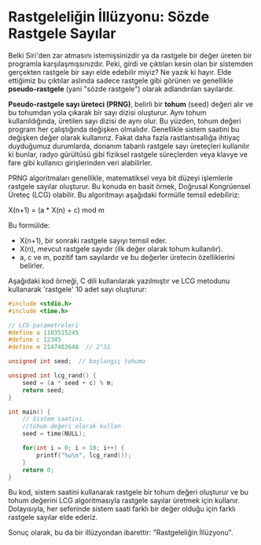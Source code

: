 # Rastgeleliğin İllüzyonu: Sözde Rastgele Sayılar

Belki Siri'den zar atmasını istemişsinizdir ya da rastgele bir değer üreten bir programla karşılaşmışsınızdır. Peki, girdi ve çıktıları kesin olan bir sistemden gerçekten rastgele bir sayı elde edebilir miyiz? Ne yazık ki hayır. Elde ettiğimiz bu çıktılar aslında sadece rastgele gibi görünen ve genellikle **pseudo-rastgele** (yani "sözde rastgele") olarak adlandırılan sayılardır.

**Pseudo-rastgele sayı üreteci (PRNG)**, belirli bir **tohum** (seed) değeri alır ve bu tohumdan yola çıkarak bir sayı dizisi oluşturur. Aynı tohum kullanıldığında, üretilen sayı dizisi de aynı olur. Bu yüzden, tohum değeri program her çalıştığında değişken olmalıdır. Genellikle sistem saatini bu değişken değer olarak kullanırız. Fakat daha fazla rastlantısallığa ihtiyaç duyduğumuz durumlarda, donanım tabanlı rastgele sayı üreteçleri kullanılır ki bunlar, radyo gürültüsü gibi fiziksel rastgele süreçlerden veya klavye ve fare gibi kullanıcı girişlerinden veri alabilirler.

PRNG algoritmaları genellikle, matematiksel veya bit düzeyi işlemlerle rastgele sayılar oluşturur. Bu konuda en basit örnek, Doğrusal Kongrüensel Üreteç (LCG) olabilir. Bu algoritmayı aşağıdaki formülle temsil edebiliriz:

X(n+1) = (a \* X(n) + c) mod m

Bu formülde:

- X(n+1), bir sonraki rastgele sayıyı temsil eder.
- X(n), mevcut rastgele sayıdır (ilk değer olarak tohum kullanılır).
- a, c ve m, pozitif tam sayılardır ve bu değerler üretecin özelliklerini belirler.

Aşağıdaki kod örneği, C dili kullanılarak yazılmıştır ve LCG metodunu kullanarak 'rastgele' 10 adet sayı oluşturur:

```C
#include <stdio.h>
#include <time.h>

// LCG parametreleri
#define a 1103515245
#define c 12345
#define m 2147483648  // 2^31

unsigned int seed;  // başlangıç tohumu

unsigned int lcg_rand() {
    seed = (a * seed + c) % m;
    return seed;
}

int main() {
    // Sistem saatini
    //tohum değeri olarak kullan
    seed = time(NULL);

    for(int i = 0; i < 10; i++) {
        printf("%u\n", lcg_rand());
    }
    return 0;
}

```

Bu kod, sistem saatini kullanarak rastgele bir tohum değeri oluşturur ve bu tohum değerini LCG algoritmasıyla rastgele sayılar üretmek için kullanır. Dolayısıyla, her seferinde sistem saati farklı bir değer olduğu için farklı rastgele sayılar elde ederiz.

Sonuç olarak, bu da bir illüzyondan ibarettir: "Rastgeleliğin İllüzyonu".
